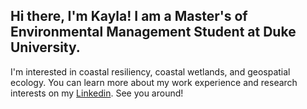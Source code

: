 ## Hi there, I'm Kayla! I am a Master's of Environmental Management Student at Duke University. 
I'm interested in coastal resiliency, coastal wetlands, and geospatial ecology. You can learn more 
about my work experience and research interests on my [Linkedin](https://www.linkedin.com/in/kayla-michellie-emerson/).
See you around!



<!--
**kaylamemerson/kaylamemerson** is a ✨ _special_ ✨ repository because its `README.md` (this file) appears on your GitHub profile.

